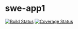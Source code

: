 # swe-app1

[![Build Status](https://app.travis-ci.com/AndresZarta/swe-app1.svg?branch=main)](https://app.travis-ci.com/AndresZarta/swe-app1)
[![Coverage Status](https://coveralls.io/repos/github/AndresZarta/swe-app1/badge.svg)](https://coveralls.io/github/AndresZarta/swe-app1)
